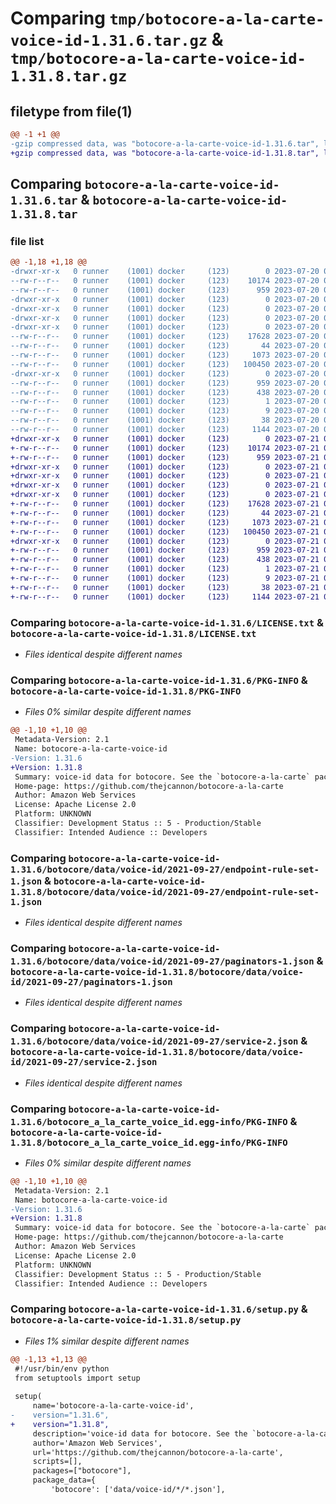 # Comparing `tmp/botocore-a-la-carte-voice-id-1.31.6.tar.gz` & `tmp/botocore-a-la-carte-voice-id-1.31.8.tar.gz`

## filetype from file(1)

```diff
@@ -1 +1 @@
-gzip compressed data, was "botocore-a-la-carte-voice-id-1.31.6.tar", last modified: Thu Jul 20 01:20:46 2023, max compression
+gzip compressed data, was "botocore-a-la-carte-voice-id-1.31.8.tar", last modified: Fri Jul 21 01:21:56 2023, max compression
```

## Comparing `botocore-a-la-carte-voice-id-1.31.6.tar` & `botocore-a-la-carte-voice-id-1.31.8.tar`

### file list

```diff
@@ -1,18 +1,18 @@
-drwxr-xr-x   0 runner    (1001) docker     (123)        0 2023-07-20 01:20:46.242924 botocore-a-la-carte-voice-id-1.31.6/
--rw-r--r--   0 runner    (1001) docker     (123)    10174 2023-07-20 01:20:46.000000 botocore-a-la-carte-voice-id-1.31.6/LICENSE.txt
--rw-r--r--   0 runner    (1001) docker     (123)      959 2023-07-20 01:20:46.242924 botocore-a-la-carte-voice-id-1.31.6/PKG-INFO
-drwxr-xr-x   0 runner    (1001) docker     (123)        0 2023-07-20 01:20:46.242924 botocore-a-la-carte-voice-id-1.31.6/botocore/
-drwxr-xr-x   0 runner    (1001) docker     (123)        0 2023-07-20 01:20:46.242924 botocore-a-la-carte-voice-id-1.31.6/botocore/data/
-drwxr-xr-x   0 runner    (1001) docker     (123)        0 2023-07-20 01:20:46.242924 botocore-a-la-carte-voice-id-1.31.6/botocore/data/voice-id/
-drwxr-xr-x   0 runner    (1001) docker     (123)        0 2023-07-20 01:20:46.242924 botocore-a-la-carte-voice-id-1.31.6/botocore/data/voice-id/2021-09-27/
--rw-r--r--   0 runner    (1001) docker     (123)    17628 2023-07-20 01:19:55.000000 botocore-a-la-carte-voice-id-1.31.6/botocore/data/voice-id/2021-09-27/endpoint-rule-set-1.json
--rw-r--r--   0 runner    (1001) docker     (123)       44 2023-07-20 01:19:55.000000 botocore-a-la-carte-voice-id-1.31.6/botocore/data/voice-id/2021-09-27/examples-1.json
--rw-r--r--   0 runner    (1001) docker     (123)     1073 2023-07-20 01:19:55.000000 botocore-a-la-carte-voice-id-1.31.6/botocore/data/voice-id/2021-09-27/paginators-1.json
--rw-r--r--   0 runner    (1001) docker     (123)   100450 2023-07-20 01:19:55.000000 botocore-a-la-carte-voice-id-1.31.6/botocore/data/voice-id/2021-09-27/service-2.json
-drwxr-xr-x   0 runner    (1001) docker     (123)        0 2023-07-20 01:20:46.242924 botocore-a-la-carte-voice-id-1.31.6/botocore_a_la_carte_voice_id.egg-info/
--rw-r--r--   0 runner    (1001) docker     (123)      959 2023-07-20 01:20:46.000000 botocore-a-la-carte-voice-id-1.31.6/botocore_a_la_carte_voice_id.egg-info/PKG-INFO
--rw-r--r--   0 runner    (1001) docker     (123)      438 2023-07-20 01:20:46.000000 botocore-a-la-carte-voice-id-1.31.6/botocore_a_la_carte_voice_id.egg-info/SOURCES.txt
--rw-r--r--   0 runner    (1001) docker     (123)        1 2023-07-20 01:20:46.000000 botocore-a-la-carte-voice-id-1.31.6/botocore_a_la_carte_voice_id.egg-info/dependency_links.txt
--rw-r--r--   0 runner    (1001) docker     (123)        9 2023-07-20 01:20:46.000000 botocore-a-la-carte-voice-id-1.31.6/botocore_a_la_carte_voice_id.egg-info/top_level.txt
--rw-r--r--   0 runner    (1001) docker     (123)       38 2023-07-20 01:20:46.242924 botocore-a-la-carte-voice-id-1.31.6/setup.cfg
--rw-r--r--   0 runner    (1001) docker     (123)     1144 2023-07-20 01:20:46.000000 botocore-a-la-carte-voice-id-1.31.6/setup.py
+drwxr-xr-x   0 runner    (1001) docker     (123)        0 2023-07-21 01:21:56.879575 botocore-a-la-carte-voice-id-1.31.8/
+-rw-r--r--   0 runner    (1001) docker     (123)    10174 2023-07-21 01:21:56.000000 botocore-a-la-carte-voice-id-1.31.8/LICENSE.txt
+-rw-r--r--   0 runner    (1001) docker     (123)      959 2023-07-21 01:21:56.879575 botocore-a-la-carte-voice-id-1.31.8/PKG-INFO
+drwxr-xr-x   0 runner    (1001) docker     (123)        0 2023-07-21 01:21:56.879575 botocore-a-la-carte-voice-id-1.31.8/botocore/
+drwxr-xr-x   0 runner    (1001) docker     (123)        0 2023-07-21 01:21:56.879575 botocore-a-la-carte-voice-id-1.31.8/botocore/data/
+drwxr-xr-x   0 runner    (1001) docker     (123)        0 2023-07-21 01:21:56.879575 botocore-a-la-carte-voice-id-1.31.8/botocore/data/voice-id/
+drwxr-xr-x   0 runner    (1001) docker     (123)        0 2023-07-21 01:21:56.879575 botocore-a-la-carte-voice-id-1.31.8/botocore/data/voice-id/2021-09-27/
+-rw-r--r--   0 runner    (1001) docker     (123)    17628 2023-07-21 01:21:06.000000 botocore-a-la-carte-voice-id-1.31.8/botocore/data/voice-id/2021-09-27/endpoint-rule-set-1.json
+-rw-r--r--   0 runner    (1001) docker     (123)       44 2023-07-21 01:21:06.000000 botocore-a-la-carte-voice-id-1.31.8/botocore/data/voice-id/2021-09-27/examples-1.json
+-rw-r--r--   0 runner    (1001) docker     (123)     1073 2023-07-21 01:21:06.000000 botocore-a-la-carte-voice-id-1.31.8/botocore/data/voice-id/2021-09-27/paginators-1.json
+-rw-r--r--   0 runner    (1001) docker     (123)   100450 2023-07-21 01:21:06.000000 botocore-a-la-carte-voice-id-1.31.8/botocore/data/voice-id/2021-09-27/service-2.json
+drwxr-xr-x   0 runner    (1001) docker     (123)        0 2023-07-21 01:21:56.879575 botocore-a-la-carte-voice-id-1.31.8/botocore_a_la_carte_voice_id.egg-info/
+-rw-r--r--   0 runner    (1001) docker     (123)      959 2023-07-21 01:21:56.000000 botocore-a-la-carte-voice-id-1.31.8/botocore_a_la_carte_voice_id.egg-info/PKG-INFO
+-rw-r--r--   0 runner    (1001) docker     (123)      438 2023-07-21 01:21:56.000000 botocore-a-la-carte-voice-id-1.31.8/botocore_a_la_carte_voice_id.egg-info/SOURCES.txt
+-rw-r--r--   0 runner    (1001) docker     (123)        1 2023-07-21 01:21:56.000000 botocore-a-la-carte-voice-id-1.31.8/botocore_a_la_carte_voice_id.egg-info/dependency_links.txt
+-rw-r--r--   0 runner    (1001) docker     (123)        9 2023-07-21 01:21:56.000000 botocore-a-la-carte-voice-id-1.31.8/botocore_a_la_carte_voice_id.egg-info/top_level.txt
+-rw-r--r--   0 runner    (1001) docker     (123)       38 2023-07-21 01:21:56.879575 botocore-a-la-carte-voice-id-1.31.8/setup.cfg
+-rw-r--r--   0 runner    (1001) docker     (123)     1144 2023-07-21 01:21:56.000000 botocore-a-la-carte-voice-id-1.31.8/setup.py
```

### Comparing `botocore-a-la-carte-voice-id-1.31.6/LICENSE.txt` & `botocore-a-la-carte-voice-id-1.31.8/LICENSE.txt`

 * *Files identical despite different names*

### Comparing `botocore-a-la-carte-voice-id-1.31.6/PKG-INFO` & `botocore-a-la-carte-voice-id-1.31.8/PKG-INFO`

 * *Files 0% similar despite different names*

```diff
@@ -1,10 +1,10 @@
 Metadata-Version: 2.1
 Name: botocore-a-la-carte-voice-id
-Version: 1.31.6
+Version: 1.31.8
 Summary: voice-id data for botocore. See the `botocore-a-la-carte` package for more info.
 Home-page: https://github.com/thejcannon/botocore-a-la-carte
 Author: Amazon Web Services
 License: Apache License 2.0
 Platform: UNKNOWN
 Classifier: Development Status :: 5 - Production/Stable
 Classifier: Intended Audience :: Developers
```

### Comparing `botocore-a-la-carte-voice-id-1.31.6/botocore/data/voice-id/2021-09-27/endpoint-rule-set-1.json` & `botocore-a-la-carte-voice-id-1.31.8/botocore/data/voice-id/2021-09-27/endpoint-rule-set-1.json`

 * *Files identical despite different names*

### Comparing `botocore-a-la-carte-voice-id-1.31.6/botocore/data/voice-id/2021-09-27/paginators-1.json` & `botocore-a-la-carte-voice-id-1.31.8/botocore/data/voice-id/2021-09-27/paginators-1.json`

 * *Files identical despite different names*

### Comparing `botocore-a-la-carte-voice-id-1.31.6/botocore/data/voice-id/2021-09-27/service-2.json` & `botocore-a-la-carte-voice-id-1.31.8/botocore/data/voice-id/2021-09-27/service-2.json`

 * *Files identical despite different names*

### Comparing `botocore-a-la-carte-voice-id-1.31.6/botocore_a_la_carte_voice_id.egg-info/PKG-INFO` & `botocore-a-la-carte-voice-id-1.31.8/botocore_a_la_carte_voice_id.egg-info/PKG-INFO`

 * *Files 0% similar despite different names*

```diff
@@ -1,10 +1,10 @@
 Metadata-Version: 2.1
 Name: botocore-a-la-carte-voice-id
-Version: 1.31.6
+Version: 1.31.8
 Summary: voice-id data for botocore. See the `botocore-a-la-carte` package for more info.
 Home-page: https://github.com/thejcannon/botocore-a-la-carte
 Author: Amazon Web Services
 License: Apache License 2.0
 Platform: UNKNOWN
 Classifier: Development Status :: 5 - Production/Stable
 Classifier: Intended Audience :: Developers
```

### Comparing `botocore-a-la-carte-voice-id-1.31.6/setup.py` & `botocore-a-la-carte-voice-id-1.31.8/setup.py`

 * *Files 1% similar despite different names*

```diff
@@ -1,13 +1,13 @@
 #!/usr/bin/env python
 from setuptools import setup
 
 setup(
     name='botocore-a-la-carte-voice-id',
-    version="1.31.6",
+    version="1.31.8",
     description='voice-id data for botocore. See the `botocore-a-la-carte` package for more info.',
     author='Amazon Web Services',
     url='https://github.com/thejcannon/botocore-a-la-carte',
     scripts=[],
     packages=["botocore"],
     package_data={
         'botocore': ['data/voice-id/*/*.json'],
```

